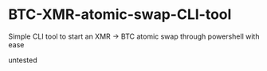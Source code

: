 # BTC-XMR-atomic-swap-CLI-tool
Simple CLI tool to start an XMR -> BTC atomic swap through powershell with ease

untested
